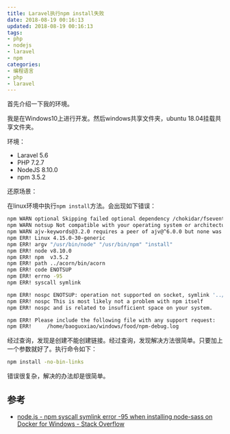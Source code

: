 ```yaml
---
title: Laravel执行npm install失败
date: 2018-08-19 00:16:13
updated: 2018-08-19 00:16:13
tags:
- php
- nodejs
- laravel
- npm
categories:
- 编程语言
- php
- laravel
---
```

首先介绍一下我的环境。

我是在Windows10上进行开发。然后windows共享文件夹，ubuntu 18.04挂载共享文件夹。

环境：

- Laravel 5.6
- PHP 7.2.7
- NodeJS 8.10.0
- npm 3.5.2

还原场景：

在linux环境中执行`npm install`方法。会出现如下错误：

```bash
npm WARN optional Skipping failed optional dependency /chokidar/fsevents:
npm WARN notsup Not compatible with your operating system or architecture: fsevents@1.2.4
npm WARN ajv-keywords@3.2.0 requires a peer of ajv@^6.0.0 but none was installed.
npm ERR! Linux 4.15.0-30-generic
npm ERR! argv "/usr/bin/node" "/usr/bin/npm" "install"
npm ERR! node v8.10.0
npm ERR! npm  v3.5.2
npm ERR! path ../acorn/bin/acorn
npm ERR! code ENOTSUP
npm ERR! errno -95
npm ERR! syscall symlink

npm ERR! nospc ENOTSUP: operation not supported on socket, symlink '../acorn/bin/acorn' -> '/home/baoguoxiao/windows/food/node_modules/.bin/acorn'
npm ERR! nospc This is most likely not a problem with npm itself
npm ERR! nospc and is related to insufficient space on your system.

npm ERR! Please include the following file with any support request:
npm ERR!     /home/baoguoxiao/windows/food/npm-debug.log
```

经过查询，发现是创建不能创建链接。经过查询，发现解决方法很简单。只要加上一个参数就好了。执行命令如下：

```bash
npm install -no-bin-links
```

错误很复杂，解决的办法却是很简单。

## 参考

- [node.js - npm syscall symlink error -95 when installing node-sass on Docker for Windows - Stack Overflow](https://stackoverflow.com/questions/37062847/npm-syscall-symlink-error-95-when-installing-node-sass-on-docker-for-windows)

